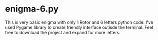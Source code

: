 # enigma-6.py
This is very basic enigma with only 1 Rotor and 6 letters python code. I've used Pygame library to create friendly interface outisde the terminal. 
Feel free to download the project and expand for more letters.
